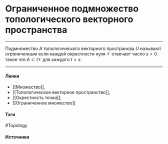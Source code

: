# Ограниченное подмножество топологического векторного пространства
***
Подмножество $A$ топологического векторного пространсва $U$ называют *ограниченным* если каждой окрестности нуля $\mathcal{V}$ отвечает число $s>0$ такое что $A\subset t\mathcal{V}$ для каждого $t>s$.

***
#### Линки
- [[Множество]],
- [[Топологическое векторное пространство]],
- [[Окрестность точки]],
- [[Ограниченное множество]]
#### Тэги
 #Topology 
#### Источники
